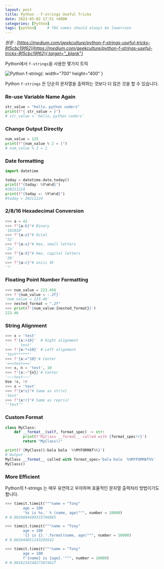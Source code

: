 ```yaml
---
layout: post
title: Python - f-strings Useful Tricks
date: 2023-05-02 17:51 +0900
categories: [Python]
tags: [python]     # TAG names should always be lowercase
---
```

_원문 : [https://medium.com/geekculture/python-f-strings-useful-tricks-8f5cbc19f62](https://medium.com/geekculture/python-f-strings-useful-tricks-8f5cbc19f62){:target="_blank"}_

Python에서 `f-strings`을 사용한 몇가지 트릭

![Python f-string](https://miro.medium.com/v2/resize:fit:1394/format:webp/1*6dgF_sWUzuv_weZLK9DfQw.png){: width="700" height="400" }

Python `f-strings` 은 단순히 문자열을 출력하는 것보다 더 많은 것을 할 수 있습니다.

### Re-use Variable Name Again

```python
str_value = "hello，python coders"
print(f"{ str_value = }")
# str_value = 'hello，python coders'
```

### Change Output Directly

```python
num_value = 125
print(f"{num_value % 2 = }")
# num_value % 2 = 1
```

### Date formatting

```python
import datetime

today = datetime.date.today()
print(f"{today: %Y%m%d}")
#20211224
print(f"{today =: %Y%m%d}")
#today = 20211224
```

### 2/8/16 Hexadecimal Conversion

```python
>>> a = 42
>>> f"{a:b}"# Binary
'101010'
>>> f"{a:o}"# Octal
'52'
>>> f"{a:x}"# Hex, small letters
'2a'
>>> f"{a:X}"# Hex, capital letters
'2A'
>>> f"{a:c}"# ascii 码
'*'
```

### Floating Point Number Formatting

```python
>>> num_value = 223.456
>>> f'{num_value = :.2f}'
'num_value = 223.46'
>>> nested_format = ".2f"
>>> print(f'{num_value:{nested_format}}')
223.46
```

### String Alignment

```python
>>> x = 'test'
>>> f'{x:>10}'  # Right alignment
'      test'
>>> f'{x:*<10}' # Left alignment
'test******'
>>> f'{x:=^10}'# Center
'===test==='
>>> x, n = 'test', 10
>>> f'{x:~^{n}}'# Center
'~~~test~~~'
Use !s, !r
>>> x = 'test'
>>> f"{x!s}"# Same as str(x)
'test'
>>> f"{x!r}"# Same as repr(x)
"'test'"
```

### Custom Format

```python
class MyClass:
    def __format__(self, format_spec) -> str:
        print(f'MyClass __format__ called with {format_spec!r}')
        return "MyClass()"

print(f'{MyClass():bala bala  %%MYFORMAT%%}')
# Output
MyClass __format__ called with format_spec='bala bala  %%MYFORMAT%%'
MyClass()
```

### More Efficient

Python의 f-strings 는 매우 유연하고 우아하며 효율적인 문자열 출력처리 방법이기도 합니다.

```python
>>> timeit.timeit("""name = "Tony"
        age = 100
        '%s is %s.' % (name, age)""", number = 10000)
# 0.0029884499333798885

>>> timeit.timeit("""name = "Tony"
        age = 100
        '{} is {}.'.format(name, age)""", number = 10000)
# 0.003444851143285632

>>> timeit.timeit("""name = "Tony"
        age = 100
        f'{name} is {age}.'""", number = 10000)
# 0.0018234248273074627
```
